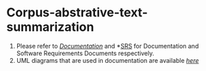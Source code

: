 # Corpus-abstrative-text-summarization

1. Please refer to *[Documentation](https://github.com/sundeshgupta/Corpus-abstractive-text-summarization/blob/master/Documentation.pdf)* and *[SRS](https://github.com/sundeshgupta/Corpus-abstractive-text-summarization/blob/master/SRS_final.pdf) for Documentation and Software Requirements Documents respectively.
2. UML diagrams that are used in documentation are available *[here](https://github.com/sundeshgupta/Corpus-abstractive-text-summarization/tree/master/uml)*
